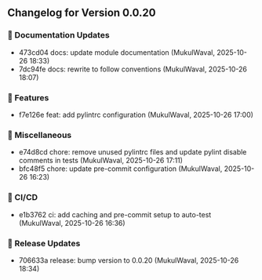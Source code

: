 ## Changelog for Version 0.0.20

### 📝 Documentation Updates
- 473cd04 docs: update module documentation (MukulWaval, 2025-10-26 18:33)
- 7dc94fe docs: rewrite to follow conventions (MukulWaval, 2025-10-26 18:07)

### 🚀 Features
- f7e126e feat: add pylintrc configuration (MukulWaval, 2025-10-26 17:00)

### 🔨 Miscellaneous
- e74d8cd chore: remove unused pylintrc files and update pylint disable comments in tests (MukulWaval, 2025-10-26 17:11)
- bfc48f5 chore: update pre-commit configuration (MukulWaval, 2025-10-26 16:23)

### 🔧 CI/CD
- e1b3762 ci: add caching and pre-commit setup to auto-test (MukulWaval, 2025-10-26 16:36)

### 🚀 Release Updates
- 706633a release: bump version to 0.0.20 (MukulWaval, 2025-10-26 18:34)
